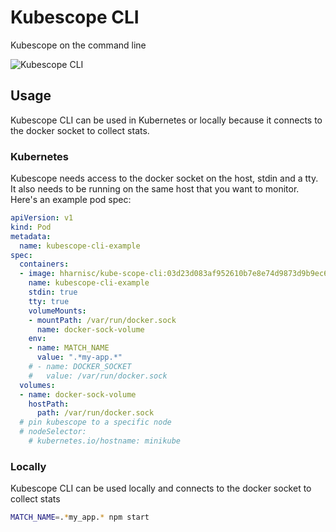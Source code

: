 # Kubescope CLI

Kubescope on the command line

![Kubescope CLI](https://github.com/hharnisc/kubescope-cli/raw/master/kubescope-cli.gif)

## Usage

Kubescope CLI can be used in Kubernetes or locally because it connects to the docker socket to collect stats.

### Kubernetes

Kubescope needs access to the docker socket on the host, stdin and a tty. It also needs to be running on the same host that you want to monitor. Here's an example pod spec:

```yaml
apiVersion: v1
kind: Pod
metadata:
  name: kubescope-cli-example
spec:
  containers:
  - image: hharnisc/kube-scope-cli:03d23d083af952610b7e8e74d9873d9b9ec6bb34
    name: kubescope-cli-example
    stdin: true
    tty: true
    volumeMounts:
    - mountPath: /var/run/docker.sock
      name: docker-sock-volume
    env:
    - name: MATCH_NAME
      value: ".*my-app.*"
    # - name: DOCKER_SOCKET
    #   value: /var/run/docker.sock
  volumes:
  - name: docker-sock-volume
    hostPath:
      path: /var/run/docker.sock
  # pin kubescope to a specific node
  # nodeSelector:
    # kubernetes.io/hostname: minikube
```

### Locally

Kubescope CLI can be used locally and connects to the docker socket to collect stats

```sh
MATCH_NAME=.*my_app.* npm start
```
